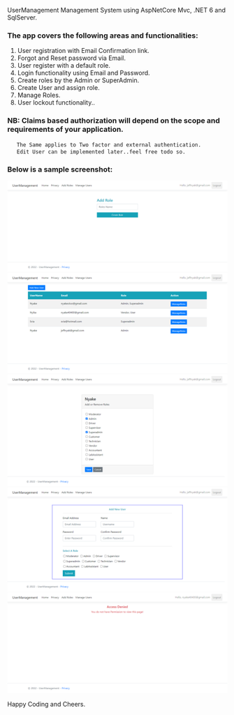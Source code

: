 UserManagement Management System using AspNetCore Mvc, .NET 6 and SqlServer.

### The app covers the following areas and functionalities:
   
   1. User registration with Email Confirmation link.
   2. Forgot and Reset password via Email.
   3. User register with a default role.
   4. Login functionality using Email and Password.
   5. Create roles by the Admin or SuperAdmin.
   6. Create User and assign role.
   7. Manage Roles.
   8. User lockout functionality..


### NB: Claims based authorization will depend on the scope and requirements of your application.
       The Same applies to Two factor and external authentication.
       Edit User can be implemented later..feel free todo so.

### Below is a sample screenshot:


![](Images/addrole.png)
![](Images/adduser.png)
![](Images/manageroles.png)
![](Images/newuser.png)
![](Images/access-denied.png)


Happy Coding and Cheers.


